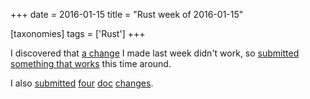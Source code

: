 +++
date = 2016-01-15
title = "Rust week of 2016-01-15"

[taxonomies]
tags = ['Rust']
+++

I discovered that [a change] I made last week didn't work, so
[submitted something that works] this time around.

I also [submitted][] [four][] [doc][] [changes].

  [a change]: https://github.com/rust-lang/rust/pull/30920
  [submitted something that works]: https://github.com/rust-lang/rust/pull/30940
  [submitted]: https://github.com/rust-lang/rust/pull/31088
  [four]: https://github.com/rust-lang/rust/pull/31090
  [doc]: https://github.com/rust-lang/rust/pull/31092
  [changes]: https://github.com/rust-lang/rust/pull/31093
